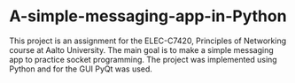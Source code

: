 # A-simple-messaging-app-in-Python
This project is an assignment for the ELEC-C7420, Principles of Networking course at Aalto University. The main goal is to make a simple messaging app to practice socket programming. The project was implemented using Python and for the GUI PyQt was used.
